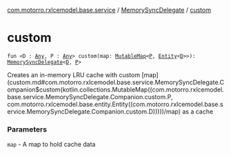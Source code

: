 [com.motorro.rxlcemodel.base.service](../index.md) / [MemorySyncDelegate](index.md) / [custom](./custom.md)

# custom

`fun <D : `[`Any`](https://kotlinlang.org/api/latest/jvm/stdlib/kotlin/-any/index.html)`, P : `[`Any`](https://kotlinlang.org/api/latest/jvm/stdlib/kotlin/-any/index.html)`> custom(map: `[`MutableMap`](https://kotlinlang.org/api/latest/jvm/stdlib/kotlin.collections/-mutable-map/index.html)`<`[`P`](custom.md#P)`, `[`Entity`](../../com.motorro.rxlcemodel.base.entity/-entity/index.md)`<`[`D`](custom.md#D)`>>): `[`MemorySyncDelegate`](index.md)`<`[`D`](custom.md#D)`, `[`P`](custom.md#P)`>`

Creates an in-memory LRU cache with custom [map](custom.md#com.motorro.rxlcemodel.base.service.MemorySyncDelegate.Companion$custom(kotlin.collections.MutableMap((com.motorro.rxlcemodel.base.service.MemorySyncDelegate.Companion.custom.P, com.motorro.rxlcemodel.base.entity.Entity((com.motorro.rxlcemodel.base.service.MemorySyncDelegate.Companion.custom.D)))))/map) as a cache

### Parameters

`map` - A map to hold cache data